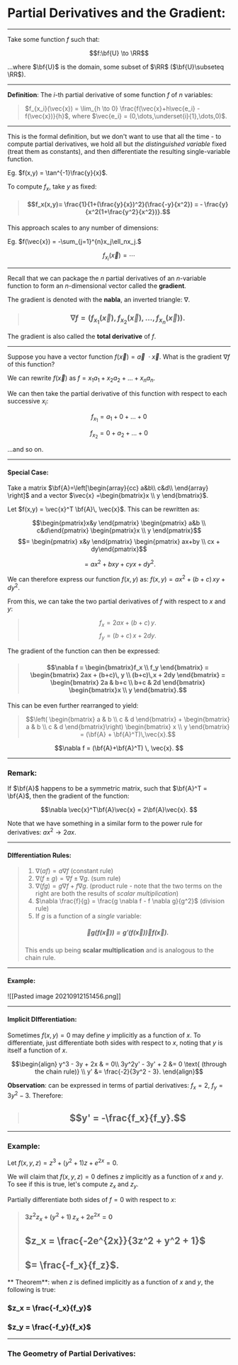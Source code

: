 # Partial Derivatives and the Gradient:

***


Take some function *f* such that:

$$f:\bf{U} \to \RR$$

...where $\bf{U}$ is the domain, some subset of $\RR$ ($\bf{U}\subseteq \RR$).
***

**Definition**: The *i*-th partial derivative of some function *f* of *n* variables:

> $f_{x_i}(\vec{x}) = \lim_{h \to 0} \frac{f(\vec{x}+h\vec{e_i}  - f(\vec{x})}{h}$, where $\vec{e_i} = (0,\dots,\underset{i}{1},\dots,0)$.

*** 
This is the formal definition, but we don't want to use that all the time - to compute partial derivatives, we hold all but *the distinguished variable* fixed (treat them as constants), and then differentiate the resulting single-variable function. 

Eg. $f(x,y) = \tan^{-1}\frac{y}{x}$.


To compute $f_x$, take *y* as fixed:

> #### $$f_x(x,y)= \frac{1}{1+(\frac{y}{x})^2}(\frac{-y}{x^2}) =  - \frac{y}{x^2(1+\frac{y^2}{x^2})}.$$

This approach scales to any number of dimensions:


Eg. $f(\vec{x}) = -\sum_{j=1}^{n}x_j\ell_nx_j.$

$$f_{x_i}(\vec{x}) =  \dotsb $$ 

***


Recall that we can package the *n* partial derivatives of an *n*-variable function to form an *n*-dimensional vector called the **gradient**. 

The gradient is denoted with the **nabla**, an inverted triangle: $\nabla$. 

> ### $$\nabla f =(f_{x_1}(\vec{x}),f_{x_2}(\vec{x}),\dots,f_{x_n}(\vec{x})). $$

The gradient is also called the **total derivative** of *f*. 

***

Suppose you have a vector function $f(\vec{x}) = \vec{a} \ \cdot \vec{x}.$ What is the gradient $\nabla f$ of this function?

We can rewrite $f(\vec{x})$ as $f = x_1a_1 + x_2 a_2 + \dots + x_n a_n.$

We can then take the partial derivative of this function with respect to each successive $x_i$:

$$f_{x_1} = a_1 + 0 + \dots + 0 $$

$$f_{x_2} =  0 + a_2 + \dots + 0 $$

...and so on. 

***
#### **Special Case**:

Take a matrix $\bf{A}=\left[\begin{array}{cc}
  a&b\\
  c&d\\ 
\end{array}
\right]$ and a vector $\vec{x} =\begin{bmatrix}x \\ y \end{bmatrix}$. 

Let $f(x,y) = \vec{x}^T \bf{A}\, \vec{x}$. This can be rewritten as:

$$\begin{pmatrix}x&y \end{pmatrix} \begin{pmatrix} a&b \\ c&d\end{pmatrix} \begin{pmatrix}x \\ y \end{pmatrix}$$
$$= \begin{pmatrix} x&y \end{pmatrix} \begin{pmatrix} ax+by \\ cx + dy\end{pmatrix}$$

$$= ax^2 + bxy + cyx + dy^2. $$

We can therefore express our function $f(x,y)$ as: $f(x,y) = ax^2 + (b+c)\,xy + dy^2.$

From this, we can take the two partial derivatives of $f$ with respect to $x$ and $y$:


> $$f_x = 2ax + (b+c)\, y.$$
> $$f_y = (b+c)\,x + 2dy.$$

The gradient of the function can then be expressed:

> #### $$\nabla f = \begin{bmatrix}f_x \\ f_y \end{bmatrix} = \begin{bmatrix} 2ax + (b+c)\, y \\ (b+c)\,x + 2dy \end{bmatrix} = \begin{bmatrix} 2a & b+c \\ b+c & 2d \end{bmatrix} \begin{bmatrix}x \\ y \end{bmatrix}.$$

This can be even further rearranged to yield:

> $$\left( \begin{bmatrix} a & b \\ c & d  \end{bmatrix} + \begin{bmatrix} a & b \\ c & d  \end{bmatrix}\right) \begin{bmatrix} x \\ y \end{bmatrix} = (\bf{A} + \bf{A}^T)\,\vec{x}.$$

$$\nabla f = (\bf{A}+\bf{A}^T) \, \vec{x}. $$

***

### Remark: 

If $\bf{A}$ happens to be a symmetric matrix, such that $\bf{A}^T = \bf{A}$, then the gradient of the function:

$$\nabla \vec{x}^T\bf{A}\vec{x} = 2\bf{A}\vec{x}. $$

Note that we have something in a similar form to the power rule for derivatives: $ax^2 \to 2ax$.

***

#### DIfferentiation Rules:

> 1. $\nabla (af) = a \nabla f$ (constant rule)
> 2. $\nabla (f \pm g) =\nabla f \pm \nabla g.$ (sum rule)
> 3. $\nabla(fg) = g\nabla f + f \nabla g$. (product rule - note that the two terms on the right are both the results of *scalar multiplication*)
> 4. $\nabla \frac{f}{g} = \frac{g \nabla f - f \nabla g}{g^2}$ (division rule)
> 5. If *g* is a function of a *single* variable:
> ##### $$\nabla g(f(\vec{x}))= g'(f(\vec{x})) \nabla f (\vec{x}). $$
> This ends up being **scalar multiplication** and is analogous to the chain rule. 

***

#### Example:

![[Pasted image 20210912151456.png]]

***


#### Implicit DIfferentiation:

Sometimes $f(x,y) = 0$ may define *y* implicitly as a function of *x*. To differentiate, just differentiate both sides with respect to *x*, noting that *y* is itself a function of *x*. 


$$\begin{align} y^3 - 3y + 2x & = 0\\ 
3y^2y' - 3y' + 2 &= 0 \text{ (through the chain rule)} \\ 
y' &= \frac{-2}{3y^2 - 3}.
\end{align}$$

**Observation**: can be expressed in terms of partial derivatives: $f_x = 2$, $f_y = 3y^2 - 3$. Therefore:

> ## $$y' = -\frac{f_x}{f_y}.$$ 


***

### **Example**:
Let $f(x,y,z) = z^3 + (y^2+1)z + e^{2x} = 0.$

We will claim that $f(x,y,z) = 0$ defines $z$ implicitly as a function of *x* and *y*. To see if this is true, let's compute $z_x$ and $z_y$.

Partially differentiate both sides of $f=0$ with respect to *x*:

> #### $3z^2 z_x + (y^2+1)\,z_x + 2e^{2x} = 0$
> ## $z_x = \frac{-2e^{2x}}{3z^2 + y^2 + 1}$
> ## $= \frac{-f_x}{f_z}$.

**	Theorem**: when *z* is defined implicitly as a function of *x* and *y*, the following is true:


### $z_x = \frac{-f_x}{f_y}$
### $z_y = \frac{-f_y}{f_x}$

***


### The Geometry of Partial Derivatives:


